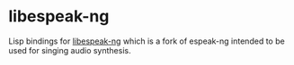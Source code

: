 # libespeak-ng

Lisp bindings for [libespeak-ng](https://github.com/740291272/libespeak-NG) which is a fork of espeak-ng intended to be used for singing audio synthesis.

